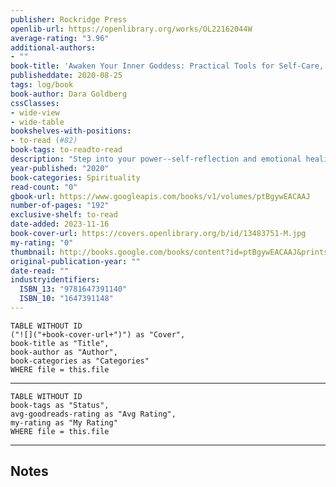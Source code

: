 ```yaml
---
publisher: Rockridge Press
openlib-url: https://openlibrary.org/works/OL22162044W
average-rating: "3.96"
additional-authors:
- ""
book-title: 'Awaken Your Inner Goddess: Practical Tools for Self-Care, Emotional Healing, and Self-Realization'
publisheddate: 2020-08-25
tags: log/book
book-author: Dara Goldberg
cssClasses:
- wide-view
- wide-table
bookshelves-with-positions:
- to-read (#82)
book-tags: to-readto-read
description: "Step into your power--self-reflection and emotional healing for the goddess within You are invited to a sacred space to rediscover the goddess inside yourself. Embrace your divine energy and begin a journey of healing with Awaken Your Inner Goddess. This guide is packed with exercises and tools from both spiritual wisdom and evidence-based psychology. You'll find emotional healing treatments and self-realization techniques to strengthen your inner light. Begin with exercises like radical acceptance and affirmative self-talk to connect with your inner self. Call on goddess energy to identify your divine gifts and find strength. Then create realistic, achievable goals--and learn how to embrace self-care and self-love on the journey to your most authentic state of being. Inside Awaken Your Inner Goddess, you'll uncover: Inclusive spirituality--Draw on goddess wisdom from spiritual traditions across time and space, including Greek mythology, Ancient Egyptian deities, the Chinese zodiac, and more. Supportive practices--Explore a variety of constructive exercises written by a clinical psychologist to help you break down your internal barriers and put concepts into action. In your own words--Engaging journal prompts encourage you to grab a special journal and a pen--writing will help you reflect and expand on your self-discovery as you go. Nurture your divinity and find your path with Awaken Your Inner Goddess."
year-published: "2020"
book-categories: Spirituality
read-count: "0"
gbook-url: https://www.googleapis.com/books/v1/volumes/ptBgywEACAAJ
number-of-pages: "192"
exclusive-shelf: to-read
date-added: 2023-11-16
book-cover-url: https://covers.openlibrary.org/b/id/13483751-M.jpg
my-rating: "0"
thumbnail: http://books.google.com/books/content?id=ptBgywEACAAJ&printsec=frontcover&img=1&zoom=1&source=gbs_api
original-publication-year: ""
date-read: ""
industryidentifiers:
  ISBN_13: "9781647391140"
  ISBN_10: "1647391148"
---
```


```dataview
TABLE WITHOUT ID
("![]("+book-cover-url+")") as "Cover",
book-title as "Title",
book-author as "Author",
book-categories as "Categories"
WHERE file = this.file
```
---
```dataview
TABLE WITHOUT ID
book-tags as "Status",
avg-goodreads-rating as "Avg Rating",
my-rating as "My Rating"
WHERE file = this.file
```
---
## Notes


